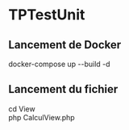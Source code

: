 # TPTestUnit

## Lancement de Docker

docker-compose up --build -d

## Lancement du fichier

cd View </br>
php CalculView.php
